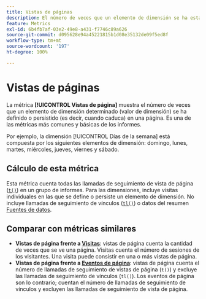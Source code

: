 ```yaml
---
title: Vistas de páginas
description: El número de veces que un elemento de dimensión se ha establecido o persistido en Adobe Analytics.
feature: Metrics
exl-id: 6b4fb7af-03e2-49e8-a431-f7746c89a626
source-git-commit: d095628e94a45221815b1d08e35132de09f5ed8f
workflow-type: tm+mt
source-wordcount: '197'
ht-degree: 100%

---
```


# Vistas de páginas

La métrica **[!UICONTROL Vistas de página]** muestra el número de veces que un elemento de dimensión determinado (valor de dimensión) se ha definido o persistido (es decir, cuando caduca) en una página. [](overview.md) Es una de las métricas más comunes y básicas de los informes.

Por ejemplo, la dimensión [!UICONTROL Días de la semana] está compuesta por los siguientes elementos de dimensión: domingo, lunes, martes, miércoles, jueves, viernes y sábado.

## Cálculo de esta métrica

Esta métrica cuenta todas las llamadas de seguimiento de vista de página ([`t()`](/help/implement/vars/functions/t-method.md)) en un grupo de informes. Para las dimensiones, incluye visitas individuales en las que se define o persiste un elemento de dimensión. No incluye llamadas de seguimiento de vínculos ([`tl()`](/help/implement/vars/functions/tl-method.md)) o datos del resumen [Fuentes de datos](/help/import/data-sources/overview.md).

## Comparar con métricas similares

* **Vistas de página frente a [Visitas](visits.md)**: vistas de página cuenta la cantidad de veces que se ve una página. Visitas cuenta el número de sesiones de los visitantes. Una visita puede consistir en una o más vistas de página.
* **Vistas de página frente a [ Eventos de página](page-events.md)**: vistas de página cuenta el número de llamadas de seguimiento de vistas de página (`t()`) y excluye las llamadas de seguimiento de vínculos (`tl()`). Los eventos de página son lo contrario; cuentan el número de llamadas de seguimiento de vínculos y excluyen las llamadas de seguimiento de vista de página.

